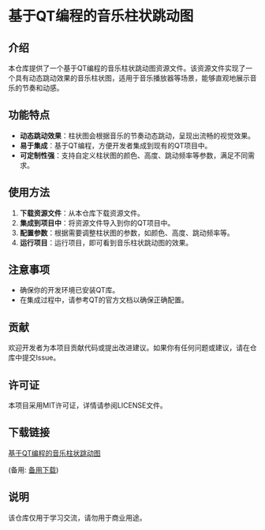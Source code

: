 # 基于QT编程的音乐柱状跳动图

## 介绍

本仓库提供了一个基于QT编程的音乐柱状跳动图资源文件。该资源文件实现了一个具有动态跳动效果的音乐柱状图，适用于音乐播放器等场景，能够直观地展示音乐的节奏和动感。

## 功能特点

- **动态跳动效果**：柱状图会根据音乐的节奏动态跳动，呈现出流畅的视觉效果。
- **易于集成**：基于QT编程，方便开发者集成到现有的QT项目中。
- **可定制性强**：支持自定义柱状图的颜色、高度、跳动频率等参数，满足不同需求。

## 使用方法

1. **下载资源文件**：从本仓库下载资源文件。
2. **集成到项目中**：将资源文件导入到你的QT项目中。
3. **配置参数**：根据需要调整柱状图的参数，如颜色、高度、跳动频率等。
4. **运行项目**：运行项目，即可看到音乐柱状跳动图的效果。

## 注意事项

- 确保你的开发环境已安装QT库。
- 在集成过程中，请参考QT的官方文档以确保正确配置。

## 贡献

欢迎开发者为本项目贡献代码或提出改进建议。如果你有任何问题或建议，请在仓库中提交Issue。

## 许可证

本项目采用MIT许可证，详情请参阅LICENSE文件。

## 下载链接
[基于QT编程的音乐柱状跳动图](https://pan.quark.cn/s/0916861616f0) 

(备用: [备用下载](https://pan.baidu.com/s/1XvTHKq_vsTHoWGrmEjCSuA?pwd=1234))

## 说明

该仓库仅用于学习交流，请勿用于商业用途。
